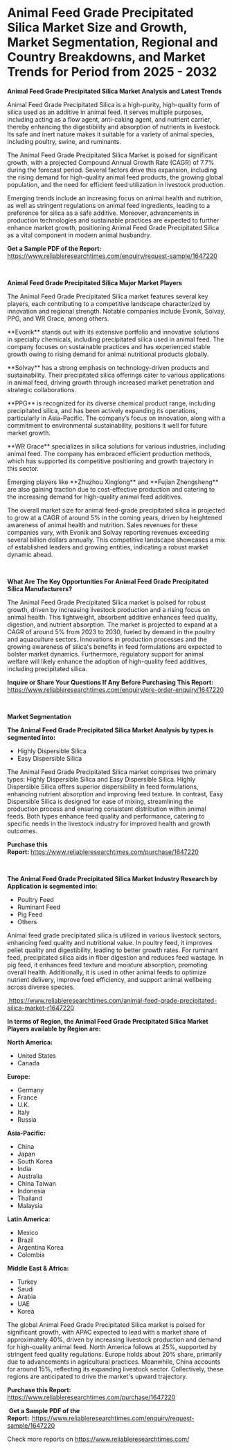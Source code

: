 <p><h1>Animal Feed Grade Precipitated Silica Market Size and Growth, Market Segmentation, Regional and Country Breakdowns, and Market Trends for Period from 2025 -  2032</h1></p><p><strong>Animal Feed Grade Precipitated Silica Market Analysis and Latest Trends</strong></p>
<p><p>Animal Feed Grade Precipitated Silica is a high-purity, high-quality form of silica used as an additive in animal feed. It serves multiple purposes, including acting as a flow agent, anti-caking agent, and nutrient carrier, thereby enhancing the digestibility and absorption of nutrients in livestock. Its safe and inert nature makes it suitable for a variety of animal species, including poultry, swine, and ruminants.</p><p>The Animal Feed Grade Precipitated Silica Market is poised for significant growth, with a projected Compound Annual Growth Rate (CAGR) of 7.7% during the forecast period. Several factors drive this expansion, including the rising demand for high-quality animal feed products, the growing global population, and the need for efficient feed utilization in livestock production. </p><p>Emerging trends include an increasing focus on animal health and nutrition, as well as stringent regulations on animal feed ingredients, leading to a preference for silica as a safe additive. Moreover, advancements in production technologies and sustainable practices are expected to further enhance market growth, positioning Animal Feed Grade Precipitated Silica as a vital component in modern animal husbandry.</p></p>
<p><strong>Get a Sample PDF of the Report:&nbsp;</strong> <a href="https://www.reliableresearchtimes.com/enquiry/request-sample/1647220?utm_campaign=3004&utm_medium=2&utm_source=Github&utm_content=ia&utm_term=29032025&utm_id=animal-feed-grade-precipitated-silica">https://www.reliableresearchtimes.com/enquiry/request-sample/1647220</a></p>
<p>&nbsp;</p>
<p><strong>Animal Feed Grade Precipitated Silica Major Market Players</strong></p>
<p><p>The Animal Feed Grade Precipitated Silica market features several key players, each contributing to a competitive landscape characterized by innovation and regional strength. Notable companies include Evonik, Solvay, PPG, and WR Grace, among others.</p><p>**Evonik** stands out with its extensive portfolio and innovative solutions in specialty chemicals, including precipitated silica used in animal feed. The company focuses on sustainable practices and has experienced stable growth owing to rising demand for animal nutritional products globally.</p><p>**Solvay** has a strong emphasis on technology-driven products and sustainability. Their precipitated silica offerings cater to various applications in animal feed, driving growth through increased market penetration and strategic collaborations.</p><p>**PPG** is recognized for its diverse chemical product range, including precipitated silica, and has been actively expanding its operations, particularly in Asia-Pacific. The company’s focus on innovation, along with a commitment to environmental sustainability, positions it well for future market growth.</p><p>**WR Grace** specializes in silica solutions for various industries, including animal feed. The company has embraced efficient production methods, which has supported its competitive positioning and growth trajectory in this sector.</p><p>Emerging players like **Zhuzhou Xinglong** and **Fujian Zhengsheng** are also gaining traction due to cost-effective production and catering to the increasing demand for high-quality animal feed additives.</p><p>The overall market size for animal feed-grade precipitated silica is projected to grow at a CAGR of around 5% in the coming years, driven by heightened awareness of animal health and nutrition. Sales revenues for these companies vary, with Evonik and Solvay reporting revenues exceeding several billion dollars annually. This competitive landscape showcases a mix of established leaders and growing entities, indicating a robust market dynamic ahead.</p></p>
<p>&nbsp;</p>
<p><strong>What Are The Key Opportunities For Animal Feed Grade Precipitated Silica Manufacturers?</strong></p>
<p><p>The Animal Feed Grade Precipitated Silica market is poised for robust growth, driven by increasing livestock production and a rising focus on animal health. This lightweight, absorbent additive enhances feed quality, digestion, and nutrient absorption. The market is projected to expand at a CAGR of around 5% from 2023 to 2030, fueled by demand in the poultry and aquaculture sectors. Innovations in production processes and the growing awareness of silica's benefits in feed formulations are expected to bolster market dynamics. Furthermore, regulatory support for animal welfare will likely enhance the adoption of high-quality feed additives, including precipitated silica.</p></p>
<p><strong>Inquire or Share Your Questions If Any Before Purchasing This Report:</strong> <a href="https://www.reliableresearchtimes.com/enquiry/pre-order-enquiry/1647220?utm_campaign=3004&utm_medium=2&utm_source=Github&utm_content=ia&utm_term=29032025&utm_id=animal-feed-grade-precipitated-silica">https://www.reliableresearchtimes.com/enquiry/pre-order-enquiry/1647220</a></p>
<p>&nbsp;</p>
<p><strong>Market Segmentation</strong></p>
<p><strong>The Animal Feed Grade Precipitated Silica Market Analysis by types is segmented into:</strong></p>
<p><ul><li>Highly Dispersible Silica</li><li>Easy Dispersible Silica</li></ul></p>
<p><p>The Animal Feed Grade Precipitated Silica market comprises two primary types: Highly Dispersible Silica and Easy Dispersible Silica. Highly Dispersible Silica offers superior dispersibility in feed formulations, enhancing nutrient absorption and improving feed texture. In contrast, Easy Dispersible Silica is designed for ease of mixing, streamlining the production process and ensuring consistent distribution within animal feeds. Both types enhance feed quality and performance, catering to specific needs in the livestock industry for improved health and growth outcomes.</p></p>
<p><strong>Purchase this Report:&nbsp;</strong><a href="https://www.reliableresearchtimes.com/purchase/1647220?utm_campaign=3004&utm_medium=2&utm_source=Github&utm_content=ia&utm_term=29032025&utm_id=animal-feed-grade-precipitated-silica">https://www.reliableresearchtimes.com/purchase/1647220</a></p>
<p>&nbsp;</p>
<p><strong>The Animal Feed Grade Precipitated Silica Market Industry Research by Application is segmented into:</strong></p>
<p><ul><li>Poultry Feed</li><li>Ruminant Feed</li><li>Pig Feed</li><li>Others</li></ul></p>
<p><p>Animal feed grade precipitated silica is utilized in various livestock sectors, enhancing feed quality and nutritional value. In poultry feed, it improves pellet quality and digestibility, leading to better growth rates. For ruminant feed, precipitated silica aids in fiber digestion and reduces feed wastage. In pig feed, it enhances feed texture and moisture absorption, promoting overall health. Additionally, it is used in other animal feeds to optimize nutrient delivery, improve feed efficiency, and support animal wellbeing across diverse species.</p></p>
<p><a href="https://www.reliableresearchtimes.com/animal-feed-grade-precipitated-silica-market-r1647220?utm_campaign=3004&utm_medium=2&utm_source=Github&utm_content=ia&utm_term=29032025&utm_id=animal-feed-grade-precipitated-silica">&nbsp;https://www.reliableresearchtimes.com/animal-feed-grade-precipitated-silica-market-r1647220</a></p>
<p><strong>In terms of Region, the Animal Feed Grade Precipitated Silica Market Players available by Region are:</strong></p>
<p>
    <p> <strong> North America: </strong>
        <ul>
            <li>United States</li>
            <li>Canada</li>
        </ul>
        </p> 
    <p> <strong> Europe: </strong>
        <ul>
            <li>Germany</li>
            <li>France</li>
            <li>U.K.</li>
            <li>Italy</li>
            <li>Russia</li>
        </ul>
        </p> 
    <p> <strong> Asia-Pacific: </strong>
        <ul>
            <li>China</li>
            <li>Japan</li>
            <li>South Korea</li>
            <li>India</li>
            <li>Australia</li>
            <li>China Taiwan</li>
            <li>Indonesia</li>
            <li>Thailand</li>
            <li>Malaysia</li>
        </ul>
        </p> 
    <p> <strong> Latin America: </strong>
        <ul>
            <li>Mexico</li>
            <li>Brazil</li>
            <li>Argentina Korea</li>
            <li>Colombia</li>
        </ul>
        </p> 
    <p> <strong> Middle East & Africa: </strong>
        <ul>
            <li>Turkey</li>
            <li>Saudi</li>
            <li>Arabia</li>
            <li>UAE</li>
            <li>Korea</li>
        </ul>
    </p>
    </p>
<p><p>The global Animal Feed Grade Precipitated Silica market is poised for significant growth, with APAC expected to lead with a market share of approximately 40%, driven by increasing livestock production and demand for high-quality animal feed. North America follows at 25%, supported by stringent feed quality regulations. Europe holds about 20% share, primarily due to advancements in agricultural practices. Meanwhile, China accounts for around 15%, reflecting its expanding livestock sector. Collectively, these regions are anticipated to drive the market's upward trajectory.</p></p>
<p><strong>Purchase this Report: </strong><a href="https://www.reliableresearchtimes.com/purchase/1647220?utm_campaign=3004&utm_medium=2&utm_source=Github&utm_content=ia&utm_term=29032025&utm_id=animal-feed-grade-precipitated-silica">https://www.reliableresearchtimes.com/purchase/1647220</a></p>
<p>&nbsp;<strong>Get a Sample PDF of the Report:&nbsp;&nbsp;</strong><a href="https://www.reliableresearchtimes.com/enquiry/request-sample/1647220?utm_campaign=3004&utm_medium=2&utm_source=Github&utm_content=ia&utm_term=29032025&utm_id=animal-feed-grade-precipitated-silica">https://www.reliableresearchtimes.com/enquiry/request-sample/1647220</a></p>
<p><strong></strong></p>
<p>Check more reports on <a href="https://www.reliableresearchtimes.com/?utm_campaign=3004&utm_medium=2&utm_source=Github&utm_content=ia&utm_term=29032025&utm_id=animal-feed-grade-precipitated-silica">https://www.reliableresearchtimes.com/</a></p>